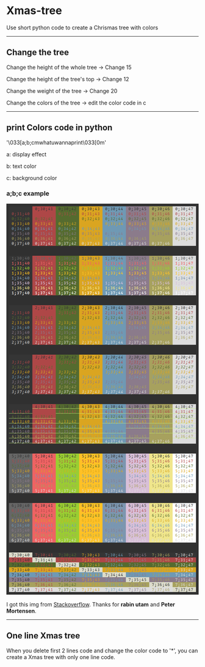 # Xmas-tree
Use short python code to create a Chrismas tree with colors

---

## Change the tree

Change the height of the whole tree -> Change 15

Change the height of the tree's top -> Change 12

Change the weight of the tree -> Change 20

Change the colors of the tree -> edit the color code in c


---

## print Colors code in python

'\033[a;b;cmwhatuwannaprint\033[0m'

a: display effect

b: text color

c: background color

### a;b;c example

![image](https://github.com/MrZoyo/Xmas-tree/blob/main/colormap.png)

I got this img from [Stackoverflow](https://stackoverflow.com/questions/287871/how-to-print-colored-text-to-the-terminal). Thanks for **rabin utam** and **Peter Mortensen**.

---

## One line Xmas tree

When you delete first 2 lines code and change the color code to '*', you can create a Xmas tree with only one line code. 

